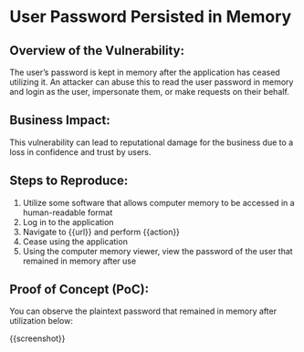 # User Password Persisted in Memory

## Overview of the Vulnerability:

The user’s password is kept in memory after the application has ceased utilizing it. An attacker can abuse this to read the user password in memory and login as the user, impersonate them, or make requests on their behalf.

## Business Impact:

This vulnerability can lead to reputational damage for the business due to a loss in confidence and trust by users.

## Steps to Reproduce:

1. Utilize some software that allows computer memory to be accessed in a human-readable format
1. Log in to the application
1. Navigate to {{url}} and perform {{action}}
1. Cease using the application
1. Using the computer memory viewer, view the password of the user that remained in memory after use

## Proof of Concept (PoC):

You can observe the plaintext password that remained in memory after utilization below:

{{screenshot}}
